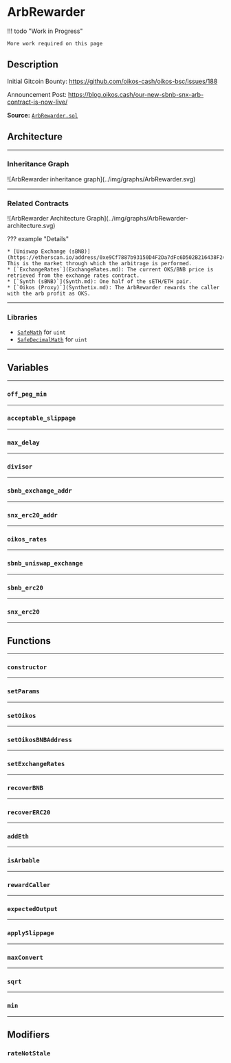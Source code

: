 # ArbRewarder

!!! todo "Work in Progress"

    More work required on this page

## Description

Initial Gitcoin Bounty: https://github.com/oikos-cash/oikos-bsc/issues/188

Announcement Post: https://blog.oikos.cash/our-new-sbnb-snx-arb-contract-is-now-live/

**Source:** [`ArbRewarder.sol`](https://github.com/oikos-cash/oikos-bsc/blob/arb-rewarder/contracts/ArbRewarder.sol)

## Architecture

---

### Inheritance Graph

<centered-image>
    ![ArbRewarder inheritance graph](../img/graphs/ArbRewarder.svg)
</centered-image>

---

### Related Contracts

<centered-image>
    ![ArbRewarder Architecture Graph](../img/graphs/ArbRewarder-architecture.svg)
</centered-image>

??? example "Details"

    * [Uniswap Exchange (sBNB)](https://etherscan.io/address/0xe9Cf7887b93150D4F2Da7dFc6D502B216438F244): This is the market through which the arbitrage is performed.
    * [`ExchangeRates`](ExchangeRates.md): The current OKS/BNB price is retrieved from the exchange rates contract.
    * [`Synth (sBNB)`](Synth.md): One half of the sETH/ETH pair.
    * [`Oikos (Proxy)`](Synthetix.md): The ArbRewarder rewards the caller with the arb profit as OKS.

---

### Libraries

- [`SafeMath`](SafeMath.md) for `uint`
- [`SafeDecimalMath`](SafeDecimalMath.md) for `uint`

---

## Variables

---

### `off_peg_min`

---

### `acceptable_slippage`

---

### `max_delay`

---

### `divisor`

---

### `sbnb_exchange_addr`

---

### `snx_erc20_addr`

---

### `oikos_rates`

---

### `sbnb_uniswap_exchange`

---

### `sbnb_erc20`

---

### `snx_erc20`

---

## Functions

---

### `constructor`

---

### `setParams`

---

### `setOikos`

---

### `setOikosBNBAddress`

---

### `setExchangeRates`

---

### `recoverBNB`

---

### `recoverERC20`

---

### `addEth`

---

### `isArbable`

---

### `rewardCaller`

---

### `expectedOutput`

---

### `applySlippage`

---

### `maxConvert`

---

### `sqrt`

---

### `min`

---

## Modifiers

### `rateNotStale`
